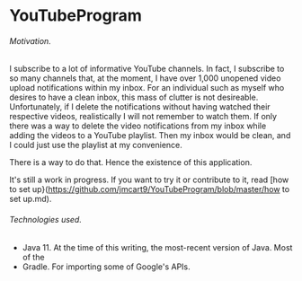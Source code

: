 # YouTubeProgram

###### Motivation. 
I subscribe to a lot of informative YouTube channels. In fact, I subscribe to so many channels that, at the moment, I have over 1,000 unopened video upload notifications within my inbox. For an individual such as myself who desires to have a clean inbox, this mass of clutter is not desireable. Unfortunately, if I delete the notifications without having watched their respective videos, realistically I will not remember to watch them. If only there was a way to delete the video notifications from my inbox while adding the videos to a YouTube playlist. Then my inbox would be clean, and I could just use the playlist at my convenience.

There is a way to do that. Hence the existence of this application. 

It's still a work in progress. If you want to try it or contribute to it, read [how to set up}(https://github.com/jmcart9/YouTubeProgram/blob/master/how to set up.md).

###### Technologies used.

+ Java 11. At the time of this writing, the most-recent version of Java. Most of the 
+ Gradle. For importing some of Google's APIs.
